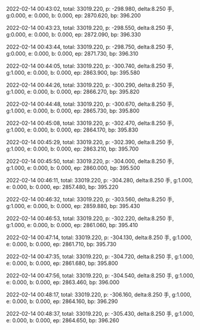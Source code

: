 2022-02-14 00:43:02, total: 33019.220, p: -298.980, delta:8.250 手, g:0.000, e: 0.000, b: 0.000, ep: 2870.620, bp: 396.200

2022-02-14 00:43:23, total: 33019.220, p: -298.550, delta:8.250 手, g:0.000, e: 0.000, b: 0.000, ep: 2872.090, bp: 396.330

2022-02-14 00:43:44, total: 33019.220, p: -298.750, delta:8.250 手, g:0.000, e: 0.000, b: 0.000, ep: 2871.730, bp: 396.310

2022-02-14 00:44:05, total: 33019.220, p: -300.740, delta:8.250 手, g:1.000, e: 0.000, b: 0.000, ep: 2863.900, bp: 395.580

2022-02-14 00:44:26, total: 33019.220, p: -300.290, delta:8.250 手, g:1.000, e: 0.000, b: 0.000, ep: 2866.270, bp: 395.820

2022-02-14 00:44:48, total: 33019.220, p: -300.670, delta:8.250 手, g:1.000, e: 0.000, b: 0.000, ep: 2865.730, bp: 395.800

2022-02-14 00:45:08, total: 33019.220, p: -302.470, delta:8.250 手, g:1.000, e: 0.000, b: 0.000, ep: 2864.170, bp: 395.830

2022-02-14 00:45:29, total: 33019.220, p: -302.390, delta:8.250 手, g:1.000, e: 0.000, b: 0.000, ep: 2863.210, bp: 395.700

2022-02-14 00:45:50, total: 33019.220, p: -304.000, delta:8.250 手, g:1.000, e: 0.000, b: 0.000, ep: 2860.000, bp: 395.500

2022-02-14 00:46:11, total: 33019.220, p: -304.280, delta:8.250 手, g:1.000, e: 0.000, b: 0.000, ep: 2857.480, bp: 395.220

2022-02-14 00:46:32, total: 33019.220, p: -303.560, delta:8.250 手, g:1.000, e: 0.000, b: 0.000, ep: 2859.880, bp: 395.430

2022-02-14 00:46:53, total: 33019.220, p: -302.220, delta:8.250 手, g:1.000, e: 0.000, b: 0.000, ep: 2861.060, bp: 395.410

2022-02-14 00:47:14, total: 33019.220, p: -304.130, delta:8.250 手, g:1.000, e: 0.000, b: 0.000, ep: 2861.710, bp: 395.730

2022-02-14 00:47:35, total: 33019.220, p: -304.720, delta:8.250 手, g:1.000, e: 0.000, b: 0.000, ep: 2861.680, bp: 395.800

2022-02-14 00:47:56, total: 33019.220, p: -304.540, delta:8.250 手, g:1.000, e: 0.000, b: 0.000, ep: 2863.460, bp: 396.000

2022-02-14 00:48:17, total: 33019.220, p: -306.160, delta:8.250 手, g:1.000, e: 0.000, b: 0.000, ep: 2864.160, bp: 396.290

2022-02-14 00:48:37, total: 33019.220, p: -305.430, delta:8.250 手, g:1.000, e: 0.000, b: 0.000, ep: 2864.650, bp: 396.260